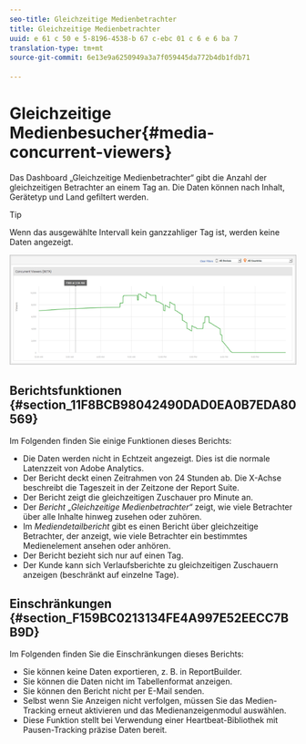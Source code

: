 ```yaml
---
seo-title: Gleichzeitige Medienbetrachter
title: Gleichzeitige Medienbetrachter
uuid: e 61 c 50 e 5-8196-4538-b 67 c-ebc 01 c 6 e 6 ba 7
translation-type: tm+mt
source-git-commit: 6e13e9a6250949a3a7f059445da772b4db1fdb71

---
```



# Gleichzeitige Medienbesucher{#media-concurrent-viewers}

Das Dashboard „Gleichzeitige Medienbetrachter“ gibt die Anzahl der gleichzeitigen Betrachter an einem Tag an. Die Daten können nach Inhalt, Gerätetyp und Land gefiltert werden.

>[!TIP]
>
>Wenn das ausgewählte Intervall kein ganzzahliger Tag ist, werden keine Daten angezeigt.

![](assets/video-concurrent-viewers.png)

## Berichtsfunktionen {#section_11F8BCB98042490DAD0EA0B7EDA80569}

Im Folgenden finden Sie einige Funktionen dieses Berichts:

* Die Daten werden nicht in Echtzeit angezeigt. Dies ist die normale Latenzzeit von Adobe Analytics.
* Der Bericht deckt einen Zeitrahmen von 24 Stunden ab. Die X-Achse beschreibt die Tageszeit in der Zeitzone der Report Suite.
* Der Bericht zeigt die gleichzeitigen Zuschauer pro Minute an.
* Der *Bericht „Gleichzeitige Medienbetrachter“* zeigt, wie viele Betrachter über alle Inhalte hinweg zusehen oder zuhören.
* Im *Mediendetailbericht* gibt es einen Bericht über gleichzeitige Betrachter, der anzeigt, wie viele Betrachter ein bestimmtes Medienelement ansehen oder anhören.
* Der Bericht bezieht sich nur auf einen Tag.
* Der Kunde kann sich Verlaufsberichte zu gleichzeitigen Zuschauern anzeigen (beschränkt auf einzelne Tage).

## Einschränkungen {#section_F159BC0213134FE4A997E52EECC7BB9D}

Im Folgenden finden Sie die Einschränkungen dieses Berichts:

* Sie können keine Daten exportieren, z. B. in ReportBuilder.
* Sie können die Daten nicht im Tabellenformat anzeigen.
* Sie können den Bericht nicht per E-Mail senden.
* Selbst wenn Sie Anzeigen nicht verfolgen, müssen Sie das Medien-Tracking erneut aktivieren und das Medienanzeigenmodul auswählen.
* Diese Funktion stellt bei Verwendung einer Heartbeat-Bibliothek mit Pausen-Tracking präzise Daten bereit.

